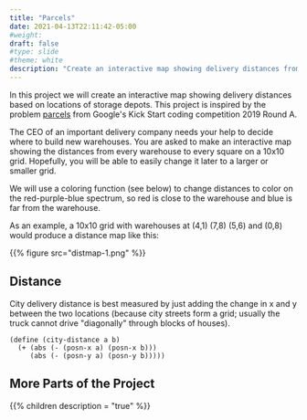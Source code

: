 ```yaml
---
title: "Parcels"
date: 2021-04-13T22:11:42-05:00
#weight: 
draft: false
#type: slide
#theme: white
description: "Create an interactive map showing delivery distances from the closest storage depot."
---
```


In this project we will create an interactive map showing delivery
distances based on locations of storage depots. This project is
inspired by the problem
[parcels](https://codingcompetitions.withgoogle.com/kickstart/round/0000000000050e01/000000000006987d) 
from Google's Kick Start coding competition 2019 Round A.

The CEO of an important delivery company needs your help to decide
where to build new warehouses. You are asked to make an interactive
map showing the distances from every warehouse to every square on a
10x10 grid.  Hopefully, you will be able to easily change it
later to a larger or smaller grid.

We will use a coloring function (see below) to change distances to
color on the red-purple-blue spectrum, so red is close to the warehouse and
blue is far from the warehouse.

As an example, a 10x10 grid with warehouses at (4,1) (7,8) (5,6)
and (0,8) would produce a distance map like this:

   {{% figure src="distmap-1.png" %}}

## Distance

City delivery distance is best measured by just adding the change in x
and y between the two locations (because city streets form a grid;
usually the truck cannot drive "diagonally" through blocks of houses).

```racket
(define (city-distance a b)
  (+ (abs (- (posn-x a) (posn-x b)))
     (abs (- (posn-y a) (posn-y b)))))
```


## More Parts of the Project

{{% children description = "true" %}}
